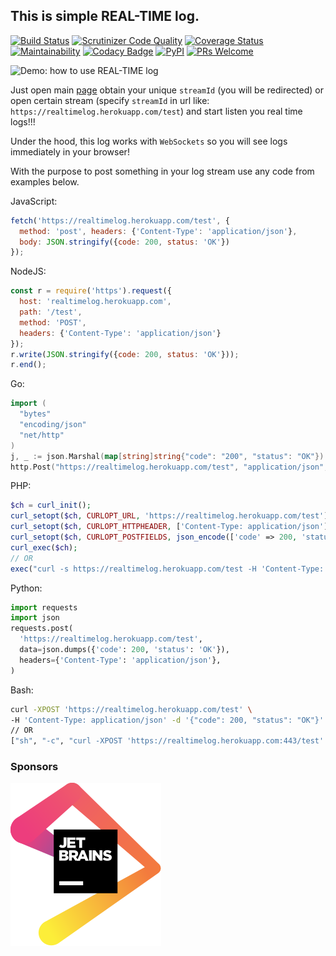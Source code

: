 This is simple REAL-TIME log.
-
[![Build Status](https://travis-ci.org/cn007b/log.svg?branch=master)](https://travis-ci.org/cn007b/log)
[![Scrutinizer Code Quality](https://scrutinizer-ci.com/g/cn007b/log/badges/quality-score.png?b=master)](https://scrutinizer-ci.com/g/cn007b/log/?branch=master)
[![Coverage Status](https://coveralls.io/repos/github/cn007b/log/badge.svg?branch=master)](https://coveralls.io/github/cn007b/log?branch=master)
[![Maintainability](https://api.codeclimate.com/v1/badges/e1b69241abdf0aa0b4cf/maintainability)](https://codeclimate.com/github/cn007b/log/maintainability)
[![Codacy Badge](https://api.codacy.com/project/badge/Grade/1b5adb99d453499e88aa9e4b7314e979)](https://www.codacy.com/app/cn007b/log?utm_source=github.com&amp;utm_medium=referral&amp;utm_content=cn007b/log&amp;utm_campaign=Badge_Grade)
[![PyPI](https://img.shields.io/badge/pypi-realtimelog-brightgreen?style=)](https://pypi.org/project/realtimelog/)
[![PRs Welcome](https://img.shields.io/badge/PRs-welcome-brightgreen.svg?style=flat-square)](http://makeapullrequest.com)

![Demo: how to use REAL-TIME log](/public/i/demo.gif)

Just open main [page](https://realtimelog.herokuapp.com)
obtain your unique `streamId` (you will be redirected)
or open certain stream (specify `streamId` in url like: `https://realtimelog.herokuapp.com/test`)
and start listen you real time logs!!!

Under the hood, this log works with `WebSockets` so you will see logs immediately in your browser!

With the purpose to post something in your log stream use any code from examples below.

JavaScript:

````javascript
fetch('https://realtimelog.herokuapp.com/test', {
  method: 'post', headers: {'Content-Type': 'application/json'},
  body: JSON.stringify({code: 200, status: 'OK'})
});
````

NodeJS:

````javascript
const r = require('https').request({
  host: 'realtimelog.herokuapp.com',
  path: '/test',
  method: 'POST',
  headers: {'Content-Type': 'application/json'}
});
r.write(JSON.stringify({code: 200, status: 'OK'}));
r.end();
````

Go:

````go
import (
  "bytes"
  "encoding/json"
  "net/http"
)
j, _ := json.Marshal(map[string]string{"code": "200", "status": "OK"})
http.Post("https://realtimelog.herokuapp.com/test", "application/json", bytes.NewBuffer(j))
````

PHP:

````php
$ch = curl_init();
curl_setopt($ch, CURLOPT_URL, 'https://realtimelog.herokuapp.com/test');
curl_setopt($ch, CURLOPT_HTTPHEADER, ['Content-Type: application/json']);
curl_setopt($ch, CURLOPT_POSTFIELDS, json_encode(['code' => 200, 'status' => 'OK']));
curl_exec($ch);
// OR
exec("curl -s https://realtimelog.herokuapp.com/test -H 'Content-Type: application/json' -d '".json_encode(['code' => 200])."'");
````

Python:

````py
import requests
import json
requests.post(
  'https://realtimelog.herokuapp.com/test',
  data=json.dumps({'code': 200, 'status': 'OK'}),
  headers={'Content-Type': 'application/json'},
)
````

Bash:

````bash
curl -XPOST 'https://realtimelog.herokuapp.com/test' \
-H 'Content-Type: application/json' -d '{"code": 200, "status": "OK"}'
// OR
["sh", "-c", "curl -XPOST 'https://realtimelog.herokuapp.com:443/test' -H 'Content-Type: application/json' -d '{\"code\": 200}'"]
````

### Sponsors

[![JetBrains](/public/i/jetbrains.svg)](https://www.jetbrains.com/)
